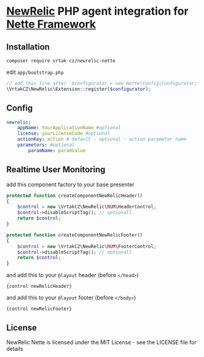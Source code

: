 [NewRelic](http://newrelic.com) PHP agent integration for [Nette Framework](http://nette.org)
=============================================================================================

Installation
------------

```
composer require vrtak-cz/newrelic-nette
```

edit `app/bootstrap.php`

```php
// add this line after `$configurator = new Nette\Config\Configurator;`
\VrtakCZ\NewRelic\Extension::register($configurator);
```

Config
------

```yaml
newrelic:
	appName: YourApplicationName #optional
	license: yourLicenseCode #optional
	actionKey: action # default - optional - action parameter name
	parameters: #optional
		paramName: paramValue
```

Realtime User Monitoring
------------------------

add this component factory to your base presenter

```php
protected function createComponentNewRelicHeader()
{
	$control = new \VrtakCZ\NewRelic\RUM\HeaderControl;
	$control->disableScriptTag(); // optionall
	return $control;
}

protected function createComponentNewRelicFooter()
{
	$control = new \VrtakCZ\NewRelic\RUM\FooterControl;
	$control->disableScriptTag(); // optionall
	return $control;
}
```

and add this to your `@layout` header (before `</head>`)

```smarty
{control newRelicHeader}
```

and add this to your `@layout` footer (before `</body>`)

```smarty
{control newRelicFooter}
```

License
-------
NewRelic Nette is licensed under the MIT License - see the LICENSE file for details


